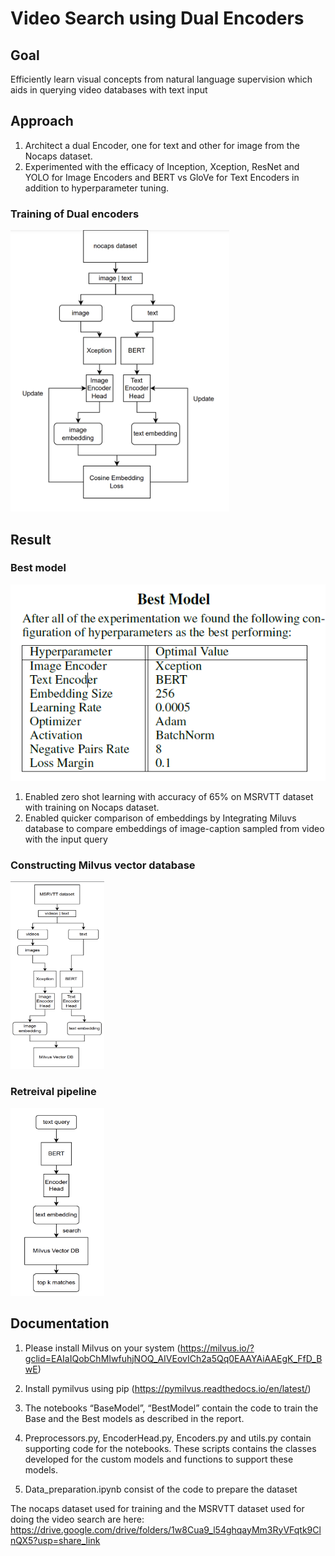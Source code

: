 


# Video Search using Dual Encoders

## Goal 
Efficiently learn visual concepts from natural language supervision which aids in querying video
databases with text input 
## Approach
1. Architect a dual Encoder, one for text and other for image from the Nocaps dataset. 
2. Experimented with the efficacy of Inception, Xception, ResNet and YOLO for Image Encoders and BERT
vs GloVe for Text Encoders in addition to hyperparameter tuning.

### Training of Dual encoders

<img src="https://github.com/ukarthik27/video-retrieval/blob/master/Training.png" width="350" height="450" />


## Result

### Best model

<img src="https://github.com/ukarthik27/video-retrieval/blob/master/bestmodel.png" />

1. Enabled zero shot learning with accuracy of 65% on MSRVTT dataset with training on Nocaps dataset.
2. Enabled quicker comparison of embeddings by Integrating Miluvs database to compare embeddings of
image-caption sampled from video with the input query

### Constructing Milvus vector database
<img src="https://github.com/ukarthik27/video-retrieval/blob/master/DB Load.png" width="150" height="300" />

### Retreival pipeline
<img src="https://github.com/ukarthik27/video-retrieval/blob/master/Search.png" width="150" height="300" />

## Documentation
1. Please install Milvus on your system (https://milvus.io/?gclid=EAIaIQobChMIwfuhjNOQ_AIVEovICh2a5Qq0EAAYAiAAEgK_FfD_BwE)
2. Install pymilvus using pip (https://pymilvus.readthedocs.io/en/latest/)

3. The notebooks “BaseModel”, “BestModel” contain the code to train the Base and the Best models as described in the report.

4. Preprocessors.py, EncoderHead.py, Encoders.py and utils.py contain supporting code for the notebooks. These scripts contains the classes developed for the custom models and functions to support these models.

5. Data_preparation.ipynb consist of the code to prepare the dataset

The nocaps dataset used for training and the MSRVTT dataset used for doing the video search are here: https://drive.google.com/drive/folders/1w8Cua9_l54ghqayMm3RyVFqtk9ClnQX5?usp=share_link
